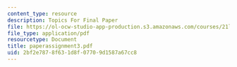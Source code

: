 ```yaml
---
content_type: resource
description: Topics For Final Paper
file: https://ol-ocw-studio-app-production.s3.amazonaws.com/courses/21l-422-tragedy-fall-2002/2bf2e7878f631d8f07709d1587a67cc8_paperassignment3.pdf
file_type: application/pdf
resourcetype: Document
title: paperassignment3.pdf
uid: 2bf2e787-8f63-1d8f-0770-9d1587a67cc8
---
```

